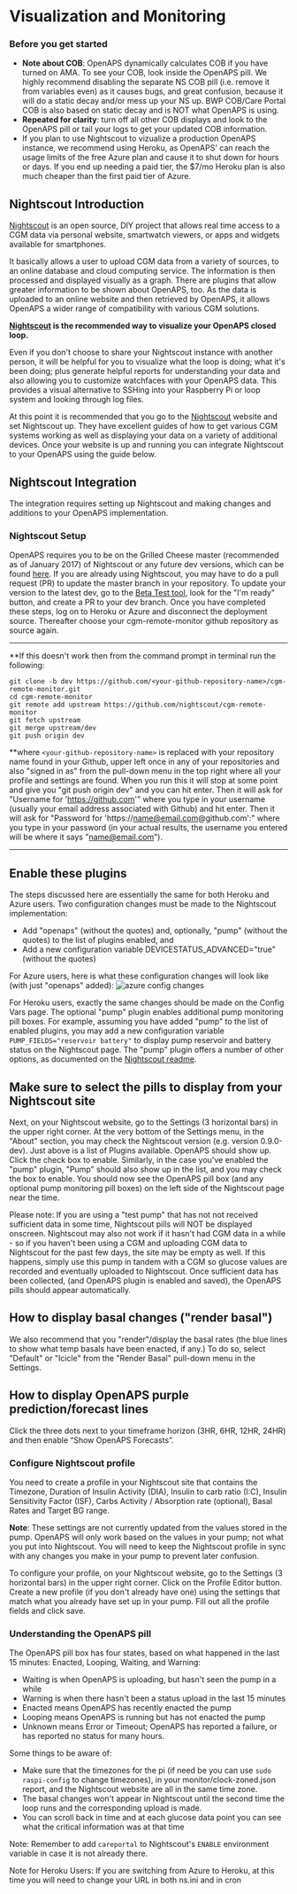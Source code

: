 # Visualization and Monitoring

### Before you get started

* **Note about COB**: OpenAPS dynamically calculates COB if you have turned on AMA. To see your COB, look inside the OpenAPS pill. We highly recommend disabling the separate NS COB pill (i.e. remove it from variables even) as it causes bugs, and great confusion, because it will do a static decay and/or mess up your NS up. BWP COB/Care Portal COB is also based on static decay and is NOT what OpenAPS is using. 
* **Repeated for clarity**: turn off all other COB displays and look to the OpenAPS pill or tail your logs to get your updated COB information.
* If you plan to use Nightscout to vizualize a production OpenAPS instance, we recommend using Heroku, as OpenAPS' can reach the usage limits of the free Azure plan and cause it to shut down for hours or days. If you end up needing a paid tier, the $7/mo Heroku plan is also much cheaper than the first paid tier of Azure.


## Nightscout Introduction

[Nightscout](http://nightscout.info) is an open source, DIY project that allows real time access to a CGM data
via personal website, smartwatch viewers, or apps and widgets available for
smartphones.

It basically allows a user to upload CGM data from a variety of sources, to an
online database and cloud computing service. The information is then processed
and displayed visually as a graph. There are plugins that allow greater
information to be shown about OpenAPS, too. As the data is uploaded to an online
website and then retrieved by OpenAPS, it allows OpenAPS a wider range of
compatibility with various CGM solutions.

**[Nightscout](http://nightscout.info) is the recommended way to visualize your
OpenAPS closed loop.** 

Even if you don't choose to share your Nightscout instance
with another person, it will be helpful for you to visualize what the loop is
doing; what it's been doing; plus generate helpful reports for understanding
your data and also allowing you to customize watchfaces with your OpenAPS data.
This provides a visual alternative to SSHing into your Raspberry Pi or loop
system and looking through log files.

At this point it is recommended that you go to the
[Nightscout](http://nightscout.info) website and set Nightscout up. They have
excellent guides of how to get various CGM systems working as well as displaying
your data on a variety of additional devices. Once your website is up and
running you can integrate Nightscout to your OpenAPS using the guide below.

## Nightscout Integration

The integration requires setting up Nightscout and making changes and additions
to your OpenAPS implementation.

### Nightscout Setup

OpenAPS requires you to be on the Grilled Cheese master (recommended as of January 2017) of Nightscout or any future dev versions, which can be found [here](https://github.com/nightscout/cgm-remote-monitor/tree/dev). If you
are already using Nightscout, you may have to do a pull request (PR) to update the master branch in your repository. To update
your version to the latest dev, go to the
[Beta Test tool](http://nightscout.github.io/pages/test-beta/?branch=dev), look
for the "I'm ready" button, and create a PR to your dev branch. Once you have
completed these steps, log on to Heroku or Azure and disconnect the deployment
source. Thereafter choose your cgm-remote-monitor github repository as source
again. 
_________________________
**If this doesn't work then from the command prompt in terminal run the
following:

```
git clone -b dev https://github.com/<your-github-repository-name>/cgm-remote-monitor.git
cd cgm-remote-monitor
git remote add upstream https://github.com/nightscout/cgm-remote-monitor
git fetch upstream
git merge upstream/dev
git push origin dev
```

**where `<your-github-repository-name>` is replaced with your repository name
found in your Github, upper left once in any of your repositories and also
"signed in as" from the pull-down menu in the top right where all your profile
and settings are found. When you run this it will stop at some point and give
you "git push origin dev" and you can hit enter. Then it will ask for "Username
for 'https://github.com'" where you type in your username (usually your email
address associated with Github) and hit enter. Then it will ask for "Password
for 'https://name@email.com@github.com':" where you type in your password (in
your actual results, the username you entered will be where it says
"name@email.com").
____________________________

## Enable these plugins

The steps discussed here are essentially the same for both Heroku and Azure 
users. Two configuration changes must be made to the Nightscout implementation:

* Add "openaps" (without the quotes) and, optionally, "pump" (without the
  quotes) to the list of plugins enabled, and
* Add a new configuration variable DEVICESTATUS_ADVANCED="true" (without the
  quotes)

For Azure users, here is what these configuration changes will look like (with
just "openaps" added): ![azure config
changes](https://files.gitter.im/eyim/lw6x/blob)

For Heroku users, exactly the same changes should be made on the Config Vars
page. The optional "pump" plugin enables additional pump monitoring pill boxes.
For example, assuming you have added "pump" to the list of enabled plugins, you
may add a new configuration variable `PUMP_FIELDS="reservoir battery"` to
display pump reservoir and battery status on the Nightscout page. The "pump"
plugin offers a number of other options, as documented on the
[Nightscout readme](https://github.com/nightscout/cgm-remote-monitor/blob/dev/README.md#built-inexample-plugins).

## Make sure to select the pills to display from your Nightscout site

Next, on your Nightscout website, go to the Settings (3 horizontal bars) in the
upper right corner.  At the very bottom of the Settings menu, in the "About"
section, you may check the Nightscout version (e.g. version 0.9.0-dev). Just above is a list of Plugins available.  OpenAPS should show up. Click the check box to enable. Similarly, in the case you've enabled the "pump" plugin, "Pump"
should also show up in the list, and you may check the box to enable. You
should now see the OpenAPS pill box (and any optional pump monitoring pill
boxes) on the left side of the Nightscout page near the time. 

Please note:  If you are using a "test pump" that has not not received sufficient data in some time, Nightscout pills will NOT be displayed onscreen. Nightscout may also not work if it hasn't had CGM data in a while - so if you haven't been using a CGM and uploading CGM data to Nightscout for the past few days, the site may be empty as well.  If this happens, simply use this pump in tandem with a CGM so glucose values are recorded and eventually uploaded to Nightscout.  Once sufficient data has been collected, (and OpenAPS plugin is enabled and saved), the OpenAPS pills should appear automatically.

## How to display basal changes ("render basal")

We also recommend that you "render"/display the basal rates (the blue lines to show what temp basals have been enacted, if any.) To do so, select "Default" or "Icicle" from the "Render Basal" pull-down menu in the Settings.

## How to display OpenAPS purple prediction/forecast lines

Click the three dots next to your timeframe horizon (3HR, 6HR, 12HR, 24HR) and then enable “Show OpenAPS Forecasts”.

### Configure Nightscout profile

You need to create a profile in your Nightscout site that contains the Timezone,
Duration of Insulin Activity (DIA), Insulin to carb ratio (I:C), Insulin
Sensitivity Factor (ISF), Carbs Activity / Absorption rate (optional), Basal Rates and
Target BG range.

**Note**: These settings are not currently updated from the values stored in the pump. OpenAPS will only work based on the values in your pump; not what you put into Nightscout. You will need to keep the Nightscout profile in sync with any changes you make in your pump to prevent later confusion.

To configure your profile, on your Nightscout website, go to the Settings (3
horizontal bars) in the upper right corner. Click on the Profile Editor button.
Create a new profile (if you don't already have one) using the settings that
match what you already have set up in your pump. Fill out all the profile fields
and click save.

### Understanding the OpenAPS pill

The OpenAPS pill box has four states, based on what happened in the last 15
minutes: Enacted, Looping, Waiting, and Warning:

* Waiting is when OpenAPS is uploading, but hasn't seen the pump in a while
* Warning is when there hasn't been a status upload in the last 15 minutes
* Enacted means OpenAPS has recently enacted the pump
* Looping means OpenAPS is running but has not enacted the pump
* Unknown means Error or Timeout; OpenAPS has reported a failure, or has reported no status for many hours.

Some things to be aware of:

* Make sure that the timezones for the pi (if need be you can use `sudo
  raspi-config` to change timezones), in your monitor/clock-zoned.json report,
  and the Nightscout website are all in the same time zone.
* The basal changes won't appear in Nightscout until the second time the loop
  runs and the corresponding upload is made.
* You can scroll back in time and at each glucose data point you can see what
  the critical information was at that time

Note: Remember to add `careportal` to Nightscout's `ENABLE` environment variable
in case it is not already there.

Note for Heroku Users: If you are switching from Azure to Heroku, at this time you will need to change your URL in both ns.ini and in cron
